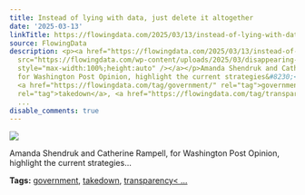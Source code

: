 ```yaml
---
title: Instead of lying with data, just delete it altogether
date: '2025-03-13'
linkTitle: https://flowingdata.com/2025/03/13/instead-of-lying-with-data-just-delete-it-altogether/
source: FlowingData
description: <p><a href="https://flowingdata.com/2025/03/13/instead-of-lying-with-data-just-delete-it-altogether/"><img
  src="https://flowingdata.com/wp-content/uploads/2025/03/disappearing-data-WaPo-750x397.png"
  style="max-width:100%;height:auto" /></a></p>Amanda Shendruk and Catherine Rampell,
  for Washington Post Opinion, highlight the current strategies&#8230;<p><strong>Tags:</strong>
  <a href="https://flowingdata.com/tag/government/" rel="tag">government</a>, <a href="https://flowingdata.com/tag/takedown/"
  rel="tag">takedown</a>, <a href="https://flowingdata.com/tag/transparency/" rel="tag">transparency<
  ...
disable_comments: true
---
```

<p><a href="https://flowingdata.com/2025/03/13/instead-of-lying-with-data-just-delete-it-altogether/"><img src="https://flowingdata.com/wp-content/uploads/2025/03/disappearing-data-WaPo-750x397.png" style="max-width:100%;height:auto" /></a></p>Amanda Shendruk and Catherine Rampell, for Washington Post Opinion, highlight the current strategies&#8230;<p><strong>Tags:</strong> <a href="https://flowingdata.com/tag/government/" rel="tag">government</a>, <a href="https://flowingdata.com/tag/takedown/" rel="tag">takedown</a>, <a href="https://flowingdata.com/tag/transparency/" rel="tag">transparency< ...